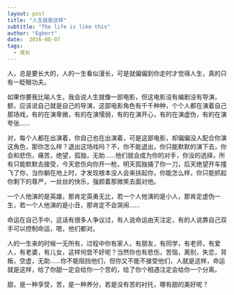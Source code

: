 ```yaml
---
layout: post
title: "人生就是这样"
subtitle: "The life is like this"
author: "Egbert"
date:  2016-08-07
tags:
  - 成长
---
```


人，总是要长大的，人的一生看似漫长，可是就偏偏到你走时才觉得人生，真的只有一眨眼功夫。

如果你要我比喻人生，我会说人生就像一部电影，但这电影没有编剧没有导演，额，应该说自己就是自己的导演，这部电影角色有千千种种，个个人都在演着自己那场戏，有的在演卑微，有的在演懦弱，有的在演开心，有的在演虚伪，有的在演夸张......

对，每个人都在出演着，你自己也在出演着，可是这部电影，却偏偏没人配合你演这角色，那你怎么样？退出这场戏吗？不，你不能退出，你只能默默的演下去，你会和悲伤，痛苦，绝望，孤独，无助......他们就会成为你的对手，你没的选择，所有只能默默去接受，今天悲伤向你开一枪，明天孤独捅了你一刀，后天绝望开车撞飞了你，当你躺在地上时，才发现根本没人会来扶起你，你能怎么样，你只能抓起你剩下的尊严，一丝丝的快乐，强颜着那微笑去面对他。

一个人他演的是英雄，那肯定英勇无比，若一个人他演的是小人，那肯定虚伪一生，若一个人他演的是小丑，那肯定不会哭闹......

命运在自己手中，这话有很多人争议过，有人说命运由天注定，有的人说靠自己双手可以控制命运，嗯，他们都对。

人的一生来的时候一无所有，过程中你有家人，有朋友，有同学，有老师，有爱人，有老婆，有儿女，这样何尝不好呢？当然你也有悲伤，苦恼，离别，失恋，背叛，空虚，无助......你不能阻挡他们，但你又不能不接受他们，人就是这样，命运就是这样，给了你甜一定会给你一个苦的，给了你个相遇注定会给你一个分离。

甜，是一种享受，苦，是一种养分，若是没有苦的衬托，哪有甜的美好呢？